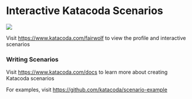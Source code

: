 # Interactive Katacoda Scenarios

[![](http://shields.katacoda.com/katacoda/fairwolf/count.svg)](https://www.katacoda.com/fairwolf "Get your profile on Katacoda.com")

Visit https://www.katacoda.com/fairwolf to view the profile and interactive scenarios

### Writing Scenarios
Visit https://www.katacoda.com/docs to learn more about creating Katacoda scenarios

For examples, visit https://github.com/katacoda/scenario-example
